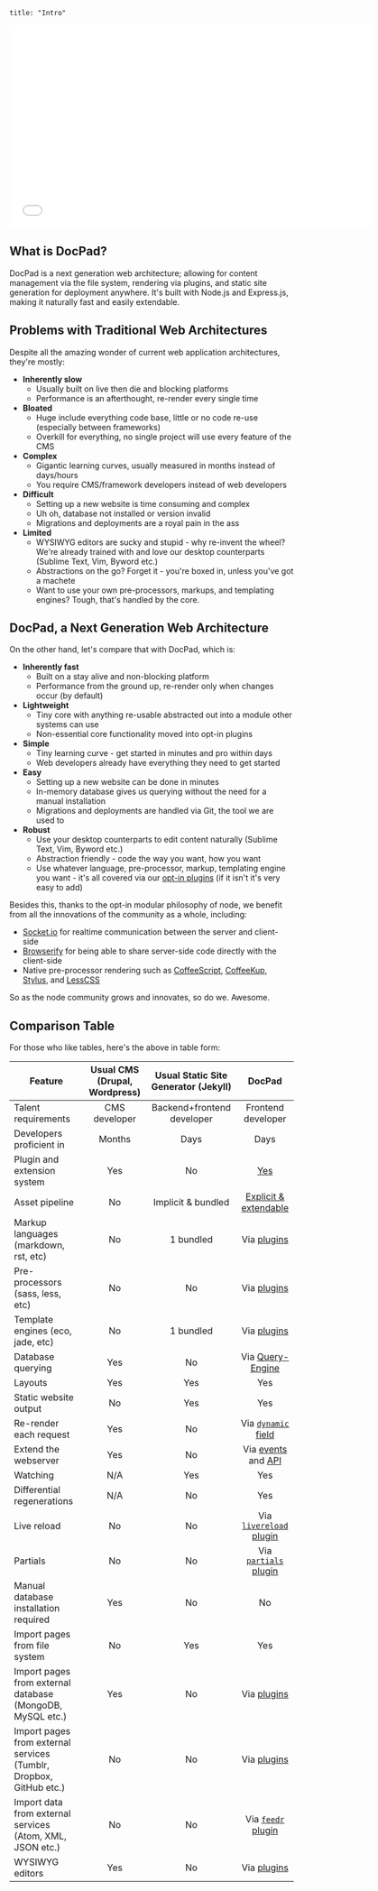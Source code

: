 ```
title: "Intro"
```
<iframe width="640" height="360" src="//www.youtube-nocookie.com/embed/i6dp_yqVCT0?rel=0" frameborder="0" allowfullscreen></iframe>

## What is DocPad?

DocPad is a next generation web architecture; allowing for content management via the file system, rendering via plugins, and static site generation for deployment anywhere. It's built with Node.js and Express.js, making it naturally fast and easily extendable.


## Problems with Traditional Web Architectures

Despite all the amazing wonder of current web application architectures, they're mostly:

- **Inherently slow**
	- Usually built on live then die and blocking platforms
	- Performance is an afterthought, re-render every single time
- **Bloated**
	- Huge include everything code base, little or no code re-use (especially between frameworks)
	- Overkill for everything, no single project will use every feature of the CMS
- **Complex**
	- Gigantic learning curves, usually measured in months instead of days/hours
	- You require CMS/framework developers instead of web developers
- **Difficult**
	- Setting up a new website is time consuming and complex
	- Uh oh, database not installed or version invalid
	- Migrations and deployments are a royal pain in the ass
- **Limited**
	- WYSIWYG editors are sucky and stupid - why re-invent the wheel? We're already trained with and love our desktop counterparts (Sublime Text, Vim, Byword etc.)
	- Abstractions on the go? Forget it - you're boxed in, unless you've got a machete
	- Want to use your own pre-processors, markups, and templating engines? Tough, that's handled by the core.


## DocPad, a Next Generation Web Architecture

On the other hand, let's compare that with DocPad, which is:

- **Inherently fast**
	- Built on a stay alive and non-blocking platform
	- Performance from the ground up, re-render only when changes occur (by default)
- **Lightweight**
	- Tiny core with anything re-usable abstracted out into a module other systems can use
	- Non-essential core functionality moved into opt-in plugins
- **Simple**
	- Tiny learning curve - get started in minutes and pro within days
	- Web developers already have everything they need to get started
- **Easy**
	- Setting up a new website can be done in minutes
	- In-memory database gives us querying without the need for a manual installation
	- Migrations and deployments are handled via Git, the tool we are used to
- **Robust**
	- Use your desktop counterparts to edit content naturally (Sublime Text, Vim, Byword etc.)
	- Abstraction friendly - code the way you want, how you want
	- Use whatever language, pre-processor, markup, templating engine you want - it's all covered via our [opt-in plugins](/docpad/plugins) (if it isn't it's very easy to add)

Besides this, thanks to the opt-in modular philosophy of node, we benefit from all the innovations of the community as a whole, including:

- [Socket.io](http://socket.io/) for realtime communication between the server and client-side
- [Browserify](https://github.com/substack/node-browserify) for being able to share server-side code directly with the client-side
- Native pre-processor rendering such as [CoffeeScript](http://coffeescript.org/), [CoffeeKup](http://coffeekup.org/), [Stylus](http://learnboost.github.com/stylus/), and [LessCSS](http://lesscss.org/)

So as the node community grows and innovates, so do we. Awesome.


## Comparison Table

For those who like tables, here's the above in table form:

| Feature | Usual CMS (Drupal, Wordpress) | Usual Static Site Generator (Jekyll) | DocPad  |
|  ----- |  :-----: |  :-----: |  :-----: |
| Talent requirements  |  CMS developer  |  Backend+frontend developer  |  Frontend developer  |
| Developers proficient in  |  Months  |  Days  |  Days  |
| Plugin and extension system  |  Yes  |  No  |  [Yes](/docpad/extend) |
| Asset pipeline |  No  |  Implicit & bundled  |  [Explicit & extendable](/docpad/overview#the-documents-directory)  |
| Markup languages (markdown, rst, etc) |  No  |  1 bundled  |  Via [plugins](/docpad/plugins#renderers)  |
| Pre-processors (sass, less, etc)  |  No  |  No  |  Via [plugins](/docpad/plugins#renderers)  |
| Template engines (eco, jade, etc)  |  No  |  1 bundled  |  Via [plugins](/docpad/plugins#renderers)  |
| Database querying  |  Yes  |  No  |  Via [Query-Engine](https://github.com/bevry/query-engine/wiki/Using) |
| Layouts |  Yes  |  Yes  |  Yes  |
| Static website output |  No  |  Yes  |  Yes  |
| Re-render each request |  Yes  |  No  |  Via [`dynamic` field](/docpad/meta-data#dynamic)  |
| Extend the webserver  |  Yes  |  No  |  Via [events](/docpad/events#serverextend) and [API](/docpad/api)  |
| Watching  |  N/A  |  Yes  |  Yes  |
| Differential regenerations  |  N/A  |  No  |  Yes  |
| Live reload  |  No  |  No  |  Via [`livereload` plugin](/plugin/livereload/)  |
| Partials  |  No  |  No  |  Via [`partials` plugin](/plugin/partials/)  |
| Manual database installation required  |  Yes  |  No  |  No  |
| Import pages from file system  |  No  |  Yes  |  Yes   |
| Import pages from external database (MongoDB, MySQL etc.)  |  Yes  |  No  |  Via [plugins](/docpad/plugins#admin-interfaces)  |
| Import pages from external services (Tumblr, Dropbox, GitHub etc.)  |  No  |  No  |  Via [plugins](/docpad/plugins#admin-interfaces)  |
| Import data from external services (Atom, XML, JSON etc.)  |  No  |  No  |  Via [`feedr` plugin](/plugin/feedr/)  |
| WYSIWYG editors  |  Yes  |  No  |  Via [plugins](/docpad/plugins#admin-interfaces)  |

